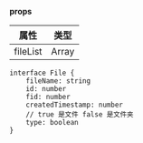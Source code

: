 **props**

| 属性     | 类型        |
| -------- | ----------- |
| fileList | Array<File> |

```
interface File {
	fileName: string
	id: number
	fid: number
	createdTimestamp: number
	// true 是文件 false 是文件夹
	type: boolean
}
```

